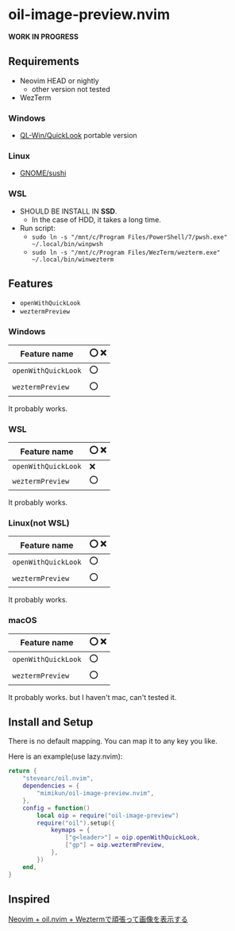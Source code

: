 # oil-image-preview.nvim

**WORK IN PROGRESS**

## Requirements

- Neovim HEAD or nightly
    - other version not tested
- WezTerm

### Windows

- [QL-Win/QuickLook](https://github.com/QL-Win/QuickLook) portable version

### Linux

- [GNOME/sushi](https://gitlab.gnome.org/GNOME/sushi)

### WSL

- SHOULD BE INSTALL IN **SSD**.
    - In the case of HDD, it takes a long time.
- Run script:
    - `sudo ln -s "/mnt/c/Program Files/PowerShell/7/pwsh.exe" ~/.local/bin/winpwsh`
    - `sudo ln -s "/mnt/c/Program Files/WezTerm/wezterm.exe" ~/.local/bin/winwezterm`

## Features

- `openWithQuickLook`
- `weztermPreview`

### Windows

| Feature name        |   ⭕ ❌  |
| ------------------- | -------- |
| `openWithQuickLook`   |    ⭕    |
| `weztermPreview`      |    ⭕    |

It probably works.

### WSL

| Feature name        |   ⭕ ❌  |
| ------------------- | -------- |
| `openWithQuickLook`   |    ❌    |
| `weztermPreview`      |    ⭕    |

It probably works.

### Linux(not WSL)

| Feature name        |   ⭕ ❌  |
| ------------------- | -------- |
| `openWithQuickLook`   |    ⭕    |
| `weztermPreview`      |    ⭕    |

It probably works.

### macOS

| Feature name        |   ⭕ ❌  |
| ------------------- | -------- |
| `openWithQuickLook`   |    ⭕    |
| `weztermPreview`      |    ⭕    |

It probably works.
but I haven't mac, can't tested it.

## Install and Setup

There is no default mapping.
You can map it to any key you like.

Here is an example(use lazy.nvim):

```lua
return {
    "stevearc/oil.nvim",
    dependencies = {
        "mimikun/oil-image-preview.nvim",
    },
    config = function()
        local oip = require("oil-image-preview")
        require("oil").setup({
            keymaps = {
                ["g<leader>"] = oip.openWithQuickLook,
                ["gp"] = oip.weztermPreview,
            },
        })
    end,
}
```

## Inspired

[Neovim + oil.nvim + Weztermで頑張って画像を表示する](https://zenn.dev/vim_jp/articles/5b5f704de07673)

